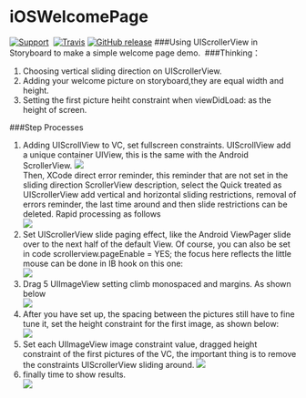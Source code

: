 # iOSWelcomePage
[![Support](https://img.shields.io/badge/support-iOS%206%2B%20-blue.svg?style=flat)](https://www.apple.com/nl/ios/)&nbsp;
[![Travis](https://img.shields.io/travis/rust-lang/rust.svg)]()
[![GitHub release](https://img.shields.io/github/release/qubyte/rubidium.svg)]()
###Using UIScrollerView in Storyboard to make a simple welcome page demo.&nbsp;
###Thinking：&nbsp;
1. Choosing vertical sliding direction on UIScrollerView. &nbsp;<br>
2. Adding your welcome picture on storyboard,they are equal width and height. &nbsp;<br>
3. Setting the first picture heiht constraint when viewDidLoad: as the height of screen. &nbsp;<br>

###Step Processes
1. Adding UIScrollView to VC, set fullscreen constraints. UIScrollView add a unique container UIView, this is the same with the Android ScrollerView.
![](https://github.com/minggo620/iOSWelcomePage/blob/master/welcomepage/demo1.png)<br>
Then, XCode direct error reminder, this reminder that are not set in the sliding direction ScrollerView description, select the Quick treated as UIScrollerView add vertical and horizontal sliding restrictions, removal of errors reminder, the last time around and then slide restrictions can be deleted. Rapid processing as follows<br>
![](https://github.com/minggo620/iOSWelcomePage/blob/master/welcomepage/demo2.png)<br>
2. Set UIScrollerView slide paging effect, like the Android ViewPager slide over to the next half of the default View. Of course, you can also be set in code
scrollerview.pageEnable = YES; the focus here reflects the little mouse can be done in IB hook on this one:<br>
![](https://github.com/minggo620/iOSWelcomePage/blob/master/welcomepage/demo3.png)<br>
3. Drag 5 UIImageView setting climb monospaced and margins. As shown below<br>
![](https://github.com/minggo620/iOSWelcomePage/blob/master/welcomepage/demo4.png)<br>
4. After you have set up, the spacing between the pictures still have to fine tune it, set the height constraint for the first image, as shown below:<br>
![](https://github.com/minggo620/iOSWelcomePage/blob/master/welcomepage/demo5.png)<br>
5. Set each UIImageView image constraint value, dragged height constraint of the first pictures of the VC, the important thing is to remove the constraints UIScrollerView sliding around.
![](https://github.com/minggo620/iOSWelcomePage/blob/master/welcomepage/demo6.png)<br>
6. finally time to show results.<br>
![](https://github.com/minggo620/iOSWelcomePage/blob/master/welcomepage/demo.gif)


